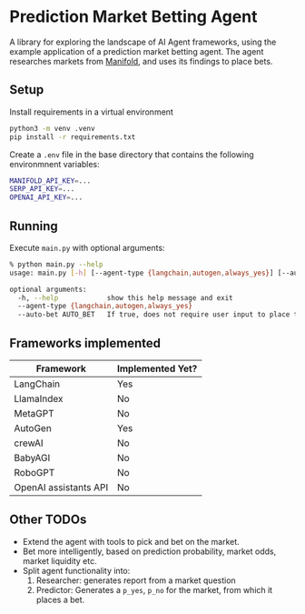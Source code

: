 # Prediction Market Betting Agent

A library for exploring the landscape of AI Agent frameworks, using the example application of a prediction market betting agent. The agent researches markets from [Manifold](https://manifold.markets/), and uses its findings to place bets.

## Setup

Install requirements in a virtual environment

```bash
python3 -m venv .venv
pip install -r requirements.txt
```

Create a `.env` file in the base directory that contains the following environmnent variables:

```bash
MANIFOLD_API_KEY=...
SERP_API_KEY=...
OPENAI_API_KEY=...
```

## Running

Execute `main.py` with optional arguments:

```bash
% python main.py --help
usage: main.py [-h] [--agent-type {langchain,autogen,always_yes}] [--auto-bet AUTO_BET]

optional arguments:
  -h, --help            show this help message and exit
  --agent-type {langchain,autogen,always_yes}
  --auto-bet AUTO_BET   If true, does not require user input to place the bet.
```

## Frameworks implemented

| Framework | Implemented Yet? |
| --------- | ---------------- |
| LangChain |	Yes |
| LlamaIndex | No |
| MetaGPT | No |
| AutoGen | Yes |
| crewAI | No |
| BabyAGI | No |
| RoboGPT | No |
| OpenAI assistants API | No |

## Other TODOs

- Extend the agent with tools to pick and bet on the market.
- Bet more intelligently, based on prediction probability, market odds, market liquidity etc.
- Split agent functionality into:
  1. Researcher: generates report from a market question
  2. Predictor: Generates a `p_yes`, `p_no` for the market, from which it places a bet.
